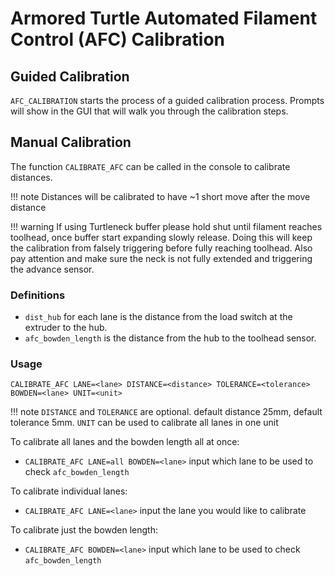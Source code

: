 # Armored Turtle Automated Filament Control (AFC) Calibration

## Guided Calibration

`AFC_CALIBRATION` starts the process of a guided calibration process. Prompts will show in the GUI that will walk you
through the calibration steps.

## Manual Calibration

The function `CALIBRATE_AFC` can be called in the console to calibrate distances.  

!!! note 
    Distances will be calibrated to have ~1 short move after the move distance

!!! warning
    If using Turtleneck buffer please hold shut until filament reaches toolhead, once buffer start expanding
    slowly release. Doing this will keep the calibration from falsely triggering before fully reaching toolhead. Also pay
    attention and make sure the neck is not fully extended and triggering the advance sensor.

### Definitions

- `dist_hub` for each lane is the distance from the load switch at the extruder to the hub.
- `afc_bowden_length` is the distance from the hub to the toolhead sensor.

### Usage

`CALIBRATE_AFC LANE=<lane> DISTANCE=<distance> TOLERANCE=<tolerance> BOWDEN=<lane> UNIT=<unit>`  

!!! note
    `DISTANCE` and `TOLERANCE` are optional. default distance 25mm, default tolerance 5mm. 
    `UNIT` can be used to calibrate all lanes in one unit

To calibrate all lanes and the bowden length all at once:
  
- `CALIBRATE_AFC LANE=all BOWDEN=<lane>` input which lane to be used to check `afc_bowden_length`

To calibrate individual lanes:
    
- `CALIBRATE_AFC LANE=<lane>` input the lane you would like to calibrate

To calibrate just the bowden length:
 
- `CALIBRATE_AFC BOWDEN=<lane>` input which lane to be used to check `afc_bowden_length`